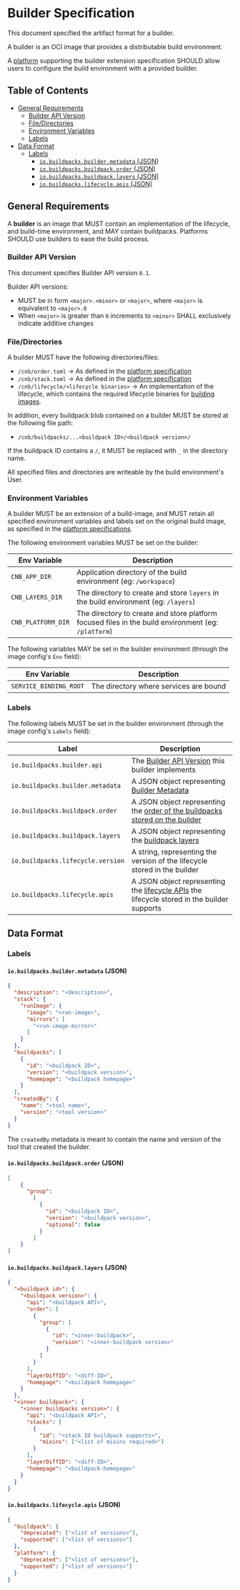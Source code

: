 # Builder Specification <!-- omit in toc -->

This document specified the artifact format for a builder.

A builder is an OCI image that provides a distributable build environment.

A [platform][platform-spec] supporting the builder extension specification SHOULD allow users to configure the build environment with a provided builder.

## Table of Contents <!-- omit in toc -->
- [General Requirements](#general-requirements)
  - [Builder API Version](#builder-api-version)
  - [File/Directories](#filedirectories)
  - [Environment Variables](#environment-variables)
  - [Labels](#labels)
- [Data Format](#data-format)
  - [Labels](#labels-1)
    - [`io.buildpacks.builder.metadata` (JSON)](#iobuildpacksbuildermetadata-json)
    - [`io.buildpacks.buildpack.order` (JSON)](#iobuildpacksbuildpackorder-json)
    - [`io.buildpacks.buildpack.layers` (JSON)](#iobuildpacksbuildpacklayers-json)
    - [`io.buildpacks.lifecycle.apis` (JSON)](#iobuildpackslifecycleapis-json)

## General Requirements
A **builder** is an image that MUST contain an implementation of the lifecycle, and build-time environment, and MAY contain buildpacks. Platforms SHOULD use builders to ease the build process.

### Builder API Version
This document specifies Builder API version `0.1`.

Builder API versions:
- MUST be in form `<major>.<minor>` or `<major>`, where `<major>` is equivalent to `<major>.0`
- When `<major>` is greater than `0` increments to `<minor>` SHALL exclusively indicate additive changes

### File/Directories
A builder MUST have the following directories/files:
- `/cnb/order.toml` &rarr; As defined in the [platform specification][order-toml-spec]
- `/cnb/stack.toml` &rarr; As defined in the [platform specification][stack-toml-spec]
- `/cnb/lifecycle/<lifecycle binaries>` &rarr; An implementation of the lifecycle, which contains the required lifecycle binaries for [building images][lifecycle-for-build].

In addition, every buildpack blob contained on a builder MUST be stored at the following file path:
- `/cnb/buildpacks/...<buildpack ID>/<buildpack version>/`

If the buildpack ID contains a `/`, it MUST be replaced with `_` in the directory name.

All specified files and directories are writeable by the build environment's User. 

### Environment Variables
A builder MUST be an extension of a build-image, and MUST retain all specified environment variables and labels set on the original build image, as specified in the [platform specifications][build-image-specs].

The following environment variables MUST be set on the builder:

| Env Variable       | Description                                                                                         |
| ------------------ | --------------------------------------------------------------------------------------------------- |
| `CNB_APP_DIR`      | Application directory of the build environment (eg: `/workspace`)                                   |
| `CNB_LAYERS_DIR`   | The directory to create and store `layers` in the build environment (eg: `/layers`)                 |
| `CNB_PLATFORM_DIR` | The directory to create and store platform focused files in the build environment (eg: `/platform`) |

The following variables MAY be set in the builder environment (through the image config's `Env` field):

| Env Variable           | Description                            |
| ---------------------- | -------------------------------------- |
| `SERVICE_BINDING_ROOT` | The directory where services are bound |


### Labels
The following labels MUST be set in the builder environment (through the image config's `Labels` field):

| Label                             | Description                                                                                                              |
| --------------------------------- | ------------------------------------------------------------------------------------------------------------------------ |
| `io.buildpacks.builder.api`       | The [Builder API Version](#builder-api-version) this builder implements                                                  |
| `io.buildpacks.builder.metadata`  | A JSON object representing [Builder Metadata](#iobuildpacksbuildermetadata)                                              |
| `io.buildpacks.buildpack.order`   | A JSON object representing the [order of the buildpacks stored on the builder](#iobuildpacksbuildpackorder)              |
| `io.buildpacks.buildpack.layers`  | A JSON object representing the [buildpack layers](#iobuildpacksbuildpacklayers)                                          |
| `io.buildpacks.lifecycle.version` | A string, representing the version of the lifecycle stored in the builder                                                |
| `io.buildpacks.lifecycle.apis`    | A JSON object representing the [lifecycle APIs](#iobuildpackslifecycleapis) the lifecycle stored in the builder supports |

## Data Format
### Labels
#### `io.buildpacks.builder.metadata` (JSON)

```json
{
  "description": "<description>",
  "stack": {
    "runImage": {
      "image": "<run-image>",
      "mirrors": [
        "<run-image-mirror>"
      ]
    }
  },
  "buildpacks": [
    {
      "id": "<buildpack ID>",
	  "version": "<buildpack version>",
	  "homepage": "<buildpack homepage>"
	}
  ],
  "createdBy": {
    "name": "<tool name>",
    "version": "<tool version>"
  }
}
```

The `createdBy` metadata is meant to contain the name and version of the tool that created the builder. 

#### `io.buildpacks.buildpack.order` (JSON)

```json
[
	{
	  "group":
		[
		  {
			"id": "<buildpack ID>",
			"version": "<buildpack version>",
			"optional": false
		  }
		]
	}
]
```

#### `io.buildpacks.buildpack.layers` (JSON)

```json
{
  "<buildpack id>": {
    "<buildpack version>": {
      "api": "<buildpack API>",
      "order": [
        {
          "group": [
            {
              "id": "<inner-buildpack>",
              "version": "<inner-buildpack version>"
            }
          ]
        }
      ],
      "layerDiffID": "<diff-ID>",
	  "homepage": "<buildpack homepage>"
    }
  },
  "<inner buildpack>": {
    "<inner buildpacks version>": {
      "api": "<buildpack API>",
      "stacks": [
        {
          "id": "<stack ID buildpack supports>",
          "mixins": ["<list of mixins required>"]
        }
      ],
      "layerDiffID": "<diff-ID>",
	  "homepage": "<buildpack-homepage>"
    }
  }
}
```

#### `io.buildpacks.lifecycle.apis` (JSON)

```json
{
  "buildpack": {
    "deprecated": ["<list of versions>"],
    "supported": ["<list of versions>"]
  },
  "platform": {
    "deprecated": ["<list of versions>"],
    "supported": ["<list of versions>"]
  }
}
```

[//]: <> (Links)
[build-image-specs]: https://github.com/buildpacks/spec/blob/main/platform.md#build-image
[platform-spec]: https://github.com/buildpacks/spec/blob/main/platform.md
[order-toml-spec]: https://github.com/buildpacks/spec/blob/main/platform.md#ordertoml-toml
[stack-toml-spec]: https://github.com/buildpacks/spec/blob/main/platform.md#stacktoml-toml
[lifecycle-for-build]: https://github.com/buildpacks/spec/blob/main/platform.md#build
